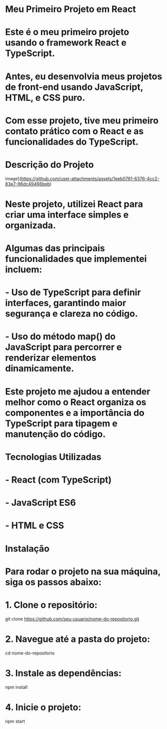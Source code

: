 # Meu Primeiro Projeto em React

# Este é o meu primeiro projeto usando o framework **React** e **TypeScript**. 
# Antes, eu desenvolvia meus projetos de front-end usando **JavaScript**, **HTML**, e **CSS** puro. 
# Com esse projeto, tive meu primeiro contato prático com o **React** e as funcionalidades do **TypeScript**.

# Descrição do Projeto

image](https://github.com/user-attachments/assets/1eeb0761-6376-4cc2-83e7-96dc49466beb)

# Neste projeto, utilizei **React** para criar uma interface simples e organizada. 
# Algumas das principais funcionalidades que implementei incluem:

# - Uso de **TypeScript** para definir interfaces, garantindo maior segurança e clareza no código.
# - Uso do método **map()** do **JavaScript** para percorrer e renderizar elementos dinamicamente.
  
# Este projeto me ajudou a entender melhor como o **React** organiza os componentes e a importância do **TypeScript** para tipagem e manutenção do código.

# Tecnologias Utilizadas

# - **React** (com **TypeScript**)
# - **JavaScript** ES6
# - **HTML** e **CSS**

# Instalação

# Para rodar o projeto na sua máquina, siga os passos abaixo:

# 1. Clone o repositório:

git clone https://github.com/seu-usuario/nome-do-repositorio.git

# 2. Navegue até a pasta do projeto:

cd nome-do-repositorio

# 3. Instale as dependências:

npm install

# 4. Inicie o projeto:

npm start





